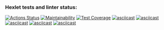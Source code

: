 ### Hexlet tests and linter status:
[![Actions Status](https://github.com/UN5956606/frontend-project-44/actions/workflows/hexlet-check.yml/badge.svg)](https://github.com/UN5956606/frontend-project-44/actions)
[![Maintainability](https://api.codeclimate.com/v1/badges/bf5238de3da9b376e4fa/maintainability)](https://codeclimate.com/github/UN5956606/frontend-project-44/maintainability)
[![Test Coverage](https://api.codeclimate.com/v1/badges/bf5238de3da9b376e4fa/test_coverage)](https://codeclimate.com/github/UN5956606/frontend-project-44/test_coverage)
[![asciicast](https://asciinema.org/a/tjkOE1QOBmjyf7v5kP3BE3yrI.svg)](https://asciinema.org/a/tjkOE1QOBmjyf7v5kP3BE3yrI)
[![asciicast](https://asciinema.org/a/YQhKwSbouAIGR5TeJuK0t7kXU.svg)](https://asciinema.org/a/YQhKwSbouAIGR5TeJuK0t7kXU)
[![asciicast](https://asciinema.org/a/pI93zO0JIfJHZqLqRhG8LHlhP.svg)](https://asciinema.org/a/pI93zO0JIfJHZqLqRhG8LHlhP)
[![asciicast](https://asciinema.org/a/2pllIe8hRUFsUKdMeZ6X7aiwJ.svg)](https://asciinema.org/a/2pllIe8hRUFsUKdMeZ6X7aiwJ)
[![asciicast](https://asciinema.org/a/pglP0sSAydzQ3WcCsDQcvBNxI.svg)](https://asciinema.org/a/pglP0sSAydzQ3WcCsDQcvBNxI)